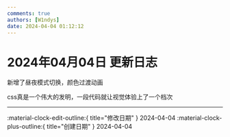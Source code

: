 ```yaml
---
comments: true
authors: [W1ndys]
date: 2024-04-04 01:12:12
---
```


# 2024年04月04日 更新日志

新增了昼夜模式切换，颜色过渡动画

<!-- more -->

css真是一个伟大的发明，一段代码就让视觉体验上了一个档次

---

:material-clock-edit-outline:{ title="修改日期" } 2024-04-04
:material-clock-plus-outline:{ title="创建日期" } 2024-04-04